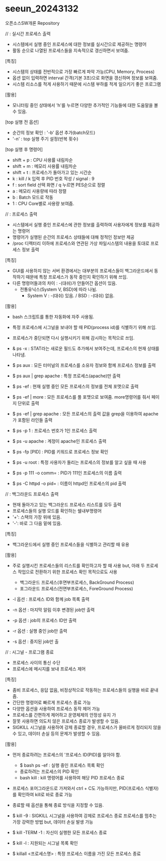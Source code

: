 # seeun_20243132
오픈소스SW개론 Repository


//<top>
: 실시간 프로세스 출력
- 시스템에서 실행 중인 프로세스에 대한 정보를 실시간으로 제공하는 명령어
- 활동 순으로 나열된 프로세스들을 지속적으로 갱신하면서 보여줌.

[특징]
- 시스템의 상태를 전반적으로 가장 빠르게 파악 가능(CPU, Memory, Process)
- 옵션 없이 입력하면 interval 간격(기본 3초)으로 화면을 갱신하며 정보를 보여줌.
- 시스템 리소스를 적게 사용하기 때문에 시스템 부하를 적게 일으키기 좋은 프로그램

[활용]
- 모니터링 중인 상태에서 'h'를 누르면 다양한 추가적인 기능들에 대한 도움말을 볼 수 있음.

[top 실행 전 옵션]
- 순간의 정보 확인 : '-b' 옵션 추가(batch모드)
- '-n' : top 실행 주기 설정(반복 횟수)

[top 실행 후 명령어]
- shift + p : CPU 사용률 내림차순
- shift + m : 메모리 사용률 내림차순
- shift + t : 프로세스가 돌아가고 있는 시간순
- k : kill / k 입력 후 PID 번호 작성 / signal : 9
- f : sort field 선택 화면 / q 누르면 PES순으로 정렬
- a : 메모리 사용량에 따라 정렬
- b : Batch 모드로 작동
- 1 : CPU Core별로 사용량 보여줌.



//<ps>
: 프로세스 출력
- 시스템에서 실행 중인 프로세스에 관한 정보를 출력하여 사용자에게 정보를 제공하는 명령어
- 명령어가 실행된 순간의 프로세스 상태들에 대해 정적인 정보만 제공
- /proc 디렉터리 이하에 프로세스와 연관된 가상 파일시스템의 내용을 토대로 프로세스 정보 출력

[특징]
- GUI를 사용하지 않는 서버 환경에서는 대부분의 프로세스들이 백그라운드에서 동작하기 때문에 특정 프로세스가 동작 중인지 확인하기 위해 쓰임.
- 다른 명령어들과의 차이 : -(대쉬)가 안들어간 옵션이 있음.
  - 전통유닉스(System V, BSD)에 따라 나뉨.
    - System V : -(대쉬) 있음. / BSD : -(대쉬) 없음.

[활용]
- bash 스크립트를 통한 자동화에 자주 사용됨.
- 특정 프로세스에 시그널을 보내야 할 때 PID(process id)를 식별하기 위해 쓰임.
- 프로세스가 중단되면 다시 실행시키기 위해 감시하는 목적으로 쓰임.

- & ps -x : STAT라는 새로운 필드도 추가헤서 보여주는데, 프로세스의 현재 상태를 나타냄.
- $ ps aux : 모든 터미널의 프로세스를 소유자 정보와 함께 프로세스 정보를 출력
- $ ps aux | grep apache : 특정 프로세스(apache)만 출력
- $ ps -ef : 현재 실행 중인 모든 프로세스의 정보를 전체 포맷으로 출력
- $ ps -ef | more : 모든 프로세스를 풀 포맷으로 보여줌. more명령어를 줘서 페이지 단위로 출력
- $ ps -ef | grep apache : 모든 프로세스의 출력 값을 grep을 이용하여 apache가 포함된 라인들 출력
- $ ps -p 1 : 프로세스 번호가 1인 프로세스 출력
- $ ps -u apache : 계정이 apache인 프로세스 출력
- $ ps -fp [PID] : PID를 키워드로 프로세스 정보 확인
- $ ps -u root : 특정 사용자가 돌리는 프로세스의 정보를 알고 싶을 때 사용
- $ ps -p 111 -o comm= : PID가 111인 프로세스의 이름 출력
- $ ps -C httpd -o pid= : 이름이 httpd인 프로세스의 pid 출력



//<jobs>
: 백그라운드 프로세스 출력
- 현재 돌아가고 있는 백그라운드 프로세스 리스트를 모두 출력
- 프로세스들의 실행 모드를 확인하는 쉘내부명령어
- '+': 스택의 가장 위에 있음.
- '-': 바로 그 다음 밑에 있음.

[특징]
- 백그라운드에서 실행 중인 프로세스들을 식별하고 관리할 때 유용

[활용]
- 주로 실행시킨 프로세스들의 리스트를 확인하고자 할 때 사용 but, 아래 두 프로세스 작업으로 전환하기 위한 프로세스 확인 목적으로도 사용
  - 백그라운드 프로세스(후면부프로세스, BackGround Process)
  - 포그라운드 프로세스(전면부프로세스, ForeGround Process)
 
- -l 옵션 : 프로세스 ID와 함께 job 목록 출력
- -n 옵션 : 마지막 알림 이후 변경된 job만 출력
- -p 옵션 : job의 프로세스 ID만 출력
- -r 옵션 : 실행 중인 job만 출력
- -s 옵션 : 중지된 job만 출



//<kill>
: 시그널 - 프로그램 종료
- 프로세스 사이의 통신 수단
- 프로세스에 메시지를 보내 프로세스 제어

[특징]
- 좀비 프로세스, 응답 없음, 비정상적으로 작동하는 프로세스들의 실행을 바로 끝내줌.
- 간단한 명령어로 빠르게 프로세스 종료 가능
- 다양한 옵션을 사용하여 프로세스 동작 제어 가능
- 프로세스를 간편하게 제어하고 운영체제의 안정성 유지 가
- 잘못 사용하면 의도치 않은 프로세스 종료가 발생할 수 있음.
- SIGKILL 시그널을 사용하여 강제 종료할 경우, 프로세스가 올바르게 정리되지 않을 수 있고, 데이터 손실 등의 문제가 발생할 수 있음.

[활용]
- 먼저 종료하려는 프로세스의 '프로세스 ID(PID)를 알아야 함.
  - $ bash ps -ef : 실행 중인 프로세스 목록 확인
  - 종료하려는 프로세스의 PID 확인
  - bash kill <PID> : kill 명령어를 사용하여 해당 PID 프로세스 종료
- 프로세스 포어그라운드로 가져와서 ctrl + C도 가능하지만, PID(프로세스 식별자)를 확인하여 kill로 바로 종료 가능
- 종료할 때 옵션을 통해 종료 방식을 지정할 수 있음.

- $ kill -9 <PID> : SIGKILL 시그널을 사용하여 강제로 프로세스 종료
                    프로세스를 멈추는 가장 강력한 방법 but, 데이터 손실 발생 가능
- $ kill -TERM -1 : 자신이 실행한 모든 프로세스 종료
- $ kill -l : 지원되는 시그널 목록 확인
- $ killall <프로세스명> : 특정 프로세스 이름을 가진 모든 프로세스 종료
